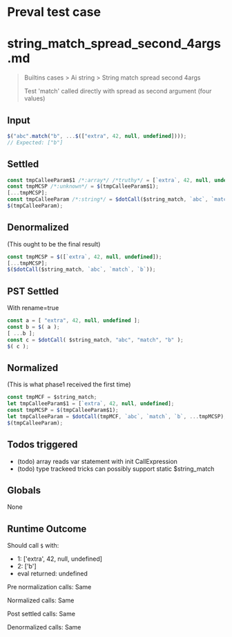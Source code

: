 # Preval test case

# string_match_spread_second_4args.md

> Builtins cases > Ai string > String match spread second 4args
>
> Test 'match' called directly with spread as second argument (four values)

## Input

`````js filename=intro
$("abc".match("b", ...$(["extra", 42, null, undefined])));
// Expected: ["b"]
`````


## Settled


`````js filename=intro
const tmpCalleeParam$1 /*:array*/ /*truthy*/ = [`extra`, 42, null, undefined];
const tmpMCSP /*:unknown*/ = $(tmpCalleeParam$1);
[...tmpMCSP];
const tmpCalleeParam /*:string*/ = $dotCall($string_match, `abc`, `match`, `b`);
$(tmpCalleeParam);
`````


## Denormalized
(This ought to be the final result)

`````js filename=intro
const tmpMCSP = $([`extra`, 42, null, undefined]);
[...tmpMCSP];
$($dotCall($string_match, `abc`, `match`, `b`));
`````


## PST Settled
With rename=true

`````js filename=intro
const a = [ "extra", 42, null, undefined ];
const b = $( a );
[ ...b ];
const c = $dotCall( $string_match, "abc", "match", "b" );
$( c );
`````


## Normalized
(This is what phase1 received the first time)

`````js filename=intro
const tmpMCF = $string_match;
let tmpCalleeParam$1 = [`extra`, 42, null, undefined];
const tmpMCSP = $(tmpCalleeParam$1);
let tmpCalleeParam = $dotCall(tmpMCF, `abc`, `match`, `b`, ...tmpMCSP);
$(tmpCalleeParam);
`````


## Todos triggered


- (todo) array reads var statement with init CallExpression
- (todo) type trackeed tricks can possibly support static $string_match


## Globals


None


## Runtime Outcome


Should call `$` with:
 - 1: ['extra', 42, null, undefined]
 - 2: ['b']
 - eval returned: undefined

Pre normalization calls: Same

Normalized calls: Same

Post settled calls: Same

Denormalized calls: Same
